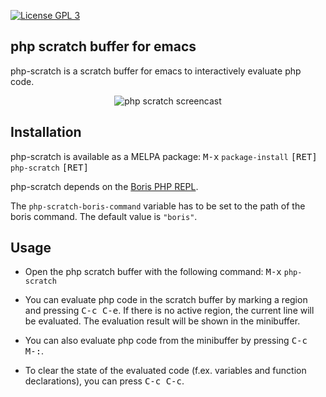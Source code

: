 [![License GPL 3][badge-license]](http://www.gnu.org/licenses/gpl-3.0.txt)

## php scratch buffer for emacs
php-scratch is a scratch buffer for emacs to interactively evaluate php code.

<p align="center">
    <img src="https://raw.github.com/mallt/php-scratch/master/php-scratch.gif" alt="php scratch screencast"/>
</p>

## Installation
php-scratch is available as a MELPA package: <kbd>M-x</kbd> `package-install` <kbd>[RET]</kbd> `php-scratch` <kbd>[RET]</kbd>

php-scratch depends on the [Boris PHP REPL](https://github.com/borisrepl/boris).

The `php-scratch-boris-command` variable has to be set to the path of the boris command. The default value is `"boris"`.

## Usage
- Open the php scratch buffer with the following command: <kbd>M-x</kbd> `php-scratch`

- You can evaluate php code in the scratch buffer by marking a region and pressing <kbd>C-c C-e</kbd>. If there is no active region, the current line will be evaluated. The evaluation result will be shown in the minibuffer.

- You can also evaluate php code from the minibuffer by pressing <kbd>C-c M-:</kbd>.

- To clear the state of the evaluated code (f.ex. variables and function declarations), you can press <kbd>C-c C-c</kbd>.

[badge-license]: https://img.shields.io/badge/license-GPL_3-green.svg
